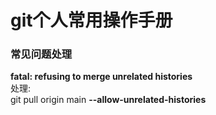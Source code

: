 # <b>git个人常用操作手册</b>
### 常见问题处理
**fatal: refusing to merge unrelated histories**  
处理:   
git pull origin main **--allow-unrelated-histories**

